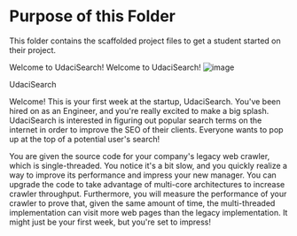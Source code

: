# Purpose of this Folder

This folder contains the scaffolded project files to get a student started on their project.

Welcome to UdaciSearch!
Welcome to UdaciSearch!
![image](https://github.com/pkgltn/JavaParallelWebCrawler/assets/36137119/a59dc984-dc9e-4813-8973-a2d0894f0252)

UdaciSearch

Welcome! This is your first week at the startup, UdaciSearch. You've been hired on as an Engineer, and you're really excited to make a big splash. UdaciSearch is interested in figuring out popular search terms on the internet in order to improve the SEO of their clients. Everyone wants to pop up at the top of a potential user's search!

You are given the source code for your company's legacy web crawler, which is single-threaded. You notice it's a bit slow, and you quickly realize a way to improve its performance and impress your new manager. You can upgrade the code to take advantage of multi-core architectures to increase crawler throughput. Furthermore, you will measure the performance of your crawler to prove that, given the same amount of time, the multi-threaded implementation can visit more web pages than the legacy implementation. It might just be your first week, but you're set to impress!
